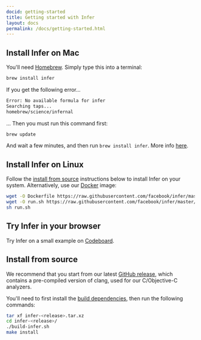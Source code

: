 ```yaml
---
docid: getting-started
title: Getting started with Infer
layout: docs
permalink: /docs/getting-started.html
---
```


## Install Infer on Mac

You'll need [Homebrew](http://brew.sh/). Simply type this into a terminal:

```sh
brew install infer
```

If you get the following error...

```sh
Error: No available formula for infer 
Searching taps...
homebrew/science/infernal
```
... Then you must run this command first:

```sh
brew update
```
And wait a few minutes, and then run `brew install infer`. More info [here](https://github.com/facebook/infer/issues/36).

## Install Infer on Linux

Follow the [install from source](docs/getting-started.html#install-from-source) instructions below to install Infer on your system. Alternatively, use our [Docker](https://docs.docker.com/engine/installation/) image:

```sh
wget -O Dockerfile https://raw.githubusercontent.com/facebook/infer/master/docker/Dockerfile
wget -O run.sh https://raw.githubusercontent.com/facebook/infer/master/docker/run.sh
sh run.sh
```

## Try Infer in your browser

Try Infer on a small example on [Codeboard](https://codeboard.io/projects/11587?view=2.1-21.0-22.0).

## Install from source

We recommend that you start from our latest [GitHub release](https://github.com/facebook/infer/releases/latest), which contains a pre-compiled version of clang, used for our C/Objective-C analyzers.

You'll need to first install the [build dependencies](https://github.com/facebook/infer/blob/master/INSTALL.md#pre-compiled-versions), then run the following commands:

```sh
tar xf infer-<release>.tar.xz
cd infer-<release>/
./build-infer.sh
make install
```
